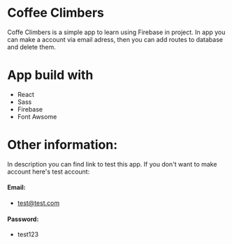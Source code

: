 
# Coffee Climbers

Coffe Climbers is a simple app to learn using Firebase in project. In app you can make a account via email adress,
then you can add routes to database and delete them.



# App build with

 - React
 - Sass
 - Firebase
 - Font Awsome


 
# Other information:
In description you can find link to test this app. If you don't want to make account here's test account:

#### Email: 

 - test@test.com
 
#### Password:
 
 - test123
